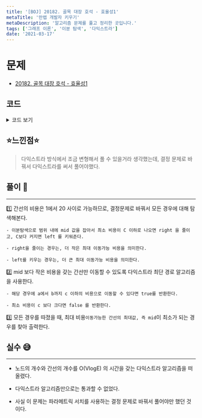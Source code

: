 ```yaml
---
title: '[BOJ] 20182. 골목 대장 호석 - 효율성1'
metaTitle: '만렙 개발자 키우기'
metaDescription: '알고리즘 문제를 풀고 정리한 곳입니다.'
tags: ['그래프 이론', '이분 탐색', '다익스트라']
date: '2021-03-17'
---
```


# 문제
- [20182. 골목 대장 호석 - 효율성1](https://www.acmicpc.net/problem/20182)

## 코드

<details><summary> 코드 보기 </summary>

``` java
import java.io.BufferedReader;
import java.io.IOException;
import java.io.InputStreamReader;
import java.util.ArrayList;
import java.util.Arrays;
import java.util.List;
import java.util.PriorityQueue;
import java.util.StringTokenizer;

class Edge{
    int v, cost, preCost;

    public Edge(int v, int cost, int pre) {
        this.v = v;
        this.cost = cost;
        this.preCost = pre;
    }
}
public class Q20182 {
    static int n, m, a, b, c;
    static List<Edge> adj[];
    static List<Integer> fees = new ArrayList<>();
    public static void main(String[] args) throws IOException {
        init();
        solution();
    }
    private static void solution() {
        int left = 0, right = 20, mid = 0, ans = 987654321;
        while(left <= right){
            mid = (left + right) / 2;
            if(check(mid)){
                right = mid - 1;
                ans = mid;
            }
            else left = mid + 1;
        }
        if (ans != 987654321)
            System.out.println(ans);
        else {
            System.out.println(-1);
        }
    }

    private static boolean check(int max) {
        int dist[] = new int[n + 1];
        Arrays.fill(dist, 987654321);
        dist[a] = 0;

        PriorityQueue<Edge> pq = new PriorityQueue<>((a, b) -> (a.cost - b.cost));
        pq.add(new Edge(a, 0, 0));
        while(!pq.isEmpty()){
            Edge p = pq.poll();
            if(dist[p.v] < p.cost)
                continue;
            for (Edge e : adj[p.v]) {
                int next = e.v, nextCost = e.cost;
                if(dist[next] > dist[p.v] + nextCost && max >= nextCost){
                    dist[next] = dist[p.v] + nextCost;
                    pq.add(new Edge(next, dist[next], nextCost));
                }
            }
        }
        // max 보다 작은 비용의 간선만으로 c원 이하의 최단경로를 구할 수 있는지 결정
        return dist[b] <= c;
    }

    private static void init() throws IOException {
        BufferedReader br = new BufferedReader(new InputStreamReader(System.in));
        StringTokenizer st = new StringTokenizer(br.readLine());
        n = stoi(st.nextToken());
        m = stoi(st.nextToken());
        a = stoi(st.nextToken());
        b = stoi(st.nextToken());
        c = stoi(st.nextToken());
        adj = new List[n + 1];
        for (int i = 0; i <= n; i++)
            adj[i] = new ArrayList<>();


        for (int i = 0; i < m; i++) {
            st= new StringTokenizer(br.readLine());
            int s = stoi(st.nextToken()), e = stoi(st.nextToken()), cost = stoi(st.nextToken());
            adj[s].add(new Edge(e, cost, 0));
            adj[e].add(new Edge(s, cost, 0));
            fees.add(cost);
        }
    }
    private static int stoi(String str) {
        return Integer.parseInt(str);
    }
}
```
</details>

## ⭐️느낀점⭐️
> 다익스트라 방식에서 조금 변형해서 풀 수 있을거라 생각했는데, 결정 문제로 바꿔서 다익스트라를 써서 풀어야했다.

## 풀이 📣
<hr/>

1️⃣ 간선의 비용은 1에서 20 사이로 가능하므로, 결정문제로 바꿔서 모든 경우에 대해 탐색해본다.

    - 이분탐색으로 범위 내에 mid 값을 잡아서 최소 비용이 C 이하로 나오면 right 을 줄이고, C보다 커지면 left 를 키워준다.

    - right을 줄이는 경우는, 더 작은 최대 이동가능 비용을 의미한다.

    - left를 키우는 경우는, 더 큰 최대 이동가능 비용을 의미한다.


2️⃣ mid 보다 작은 비용을 갖는 간선만 이동할 수 있도록 다익스트라 최단 경로 알고리즘을 사용한다.

    - 해당 경우에 a에서 b까지 c 이하의 비용으로 이동할 수 있다면 true를 반환한다.

    - 최소 비용이 c 보다 크다면 false 를 반환한다.


3️⃣ 모든 경우를 따졌을 때, 최대 비용`이동가능한 간선의 최대값, 즉 mid`이 최소가 되는 경우를 찾아 출력한다.

## 실수 😅
<hr/>

- 노드의 개수와 간선의 개수를 O(VlogE) 의 시간을 갖는 다익스트라 알고리즘을 떠올렸다.

- 다익스트라 알고리즘만으로는 통과할 수 없었다.

- 사실 이 문제는 파라메트릭 서치를 사용하는 결정 문제로 바꿔서 풀어야만 했던 것이다.
